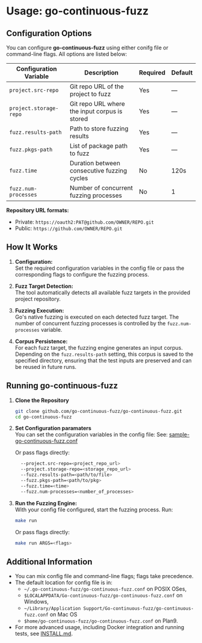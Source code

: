 # Usage: go-continuous-fuzz

## Configuration Options

You can configure **go-continuous-fuzz** using either conifg file or command-line flags. All options are listed below:

| Configuration Variable     | Description                                 | Required | Default |
| --------------------- | ------------------------------------------- | -------- | ------- |
| `project.src-repo`     | Git repo URL of the project to fuzz      | Yes       | —       |
| `project.storage-repo`  | Git repo URL where the input corpus is stored         | Yes      | —       |
| `fuzz.results-path`  | Path to store fuzzing results   | Yes      | —       |
| `fuzz.pkgs-path`         | List of package path to fuzz                    | Yes       | —    |
| `fuzz.time`          | Duration between consecutive fuzzing cycles | No      | 120s       |
| `fuzz.num-processes` | Number of concurrent fuzzing processes               | No      | 1       |

**Repository URL formats:**

- Private: `https://oauth2:PAT@github.com/OWNER/REPO.git`
- Public: `https://github.com/OWNER/REPO.git`

## How It Works

1. **Configuration:**  
   Set the required configuration variables in the config file or pass the corresponding flags to configure the fuzzing process.

2. **Fuzz Target Detection:**  
   The tool automatically detects all available fuzz targets in the provided project repository.

3. **Fuzzing Execution:**  
   Go's native fuzzing is executed on each detected fuzz target. The number of concurrent fuzzing processes is controlled by the `fuzz.num-processes` variable.

4. **Corpus Persistence:**  
   For each fuzz target, the fuzzing engine generates an input corpus. Depending on the `fuzz.results-path` setting, this corpus is saved to the specified directory, ensuring that the test inputs are preserved and can be reused in future runs.

## Running go-continuous-fuzz

1. **Clone the Repository**

   ```bash
   git clone github.com/go-continuous-fuzz/go-continuous-fuzz.git
   cd go-continuous-fuzz
   ```

2. **Set Configuration paramaters**  
   You can set the configuration variables in the config file:
   See: [sample-go-continuous-fuzz.conf](../sample-go-continuous-fuzz.conf)

   Or pass flags directly:

   ```bash
     --project.src-repo=<project_repo_url>
     --project.storage-repo=<storage_repo_url>
     --fuzz.results-path=<path/to/file>
     --fuzz.pkgs-path=<path/to/pkg>
     --fuzz.time=<time>
     --fuzz.num-processes=<number_of_processes>
   ```

3. **Run the Fuzzing Engine:**  
   With your config file configured, start the fuzzing process. Run:

   ```bash
   make run
   ```

   Or pass flags directly:

   ```bash
   make run ARGS=<flags>
   ```

## Additional Information

- You can mix config file and command-line flags; flags take precedence.
- The default location for config file is in:
   - `~/.go-continuous-fuzz/go-continuous-fuzz.conf` on POSIX OSes,
   - `$LOCALAPPDATA/Go-continuous-fuzz/go-continuous-fuzz.conf` on Windows,
   - `~/Library/Application Support/Go-continuous-fuzz/go-continuous-fuzz.conf` on Mac OS
   - `$home/go-continuous-fuzz/go-continuous-fuzz.conf` on Plan9.
- For more advanced usage, including Docker integration and running tests, see [INSTALL.md](./INSTALL.md).
